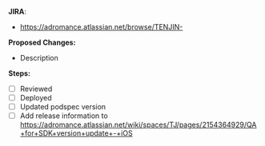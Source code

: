 **JIRA**:

- https://adromance.atlassian.net/browse/TENJIN-

**Proposed Changes:**

- Description

**Steps:**

- [ ] Reviewed
- [ ] Deployed
- [ ] Updated podspec version
- [ ] Add release information to https://adromance.atlassian.net/wiki/spaces/TJ/pages/2154364929/QA+for+SDK+version+update+-+iOS
